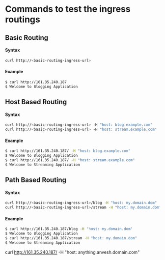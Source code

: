 # Commands to test the ingress routings   

## Basic Routing  
#### Syntax  
```bash
curl http://<basic-routing-ingress-url>
```  
#### Example  
```bash
$ curl http://161.35.240.187
$ Welcome to Blogging Application

```  

## Host Based Routing  
#### Syntax  
```bash
curl http://<basic-routing-ingress-url> -H "host: blog.example.com"
curl http://<basic-routing-ingress-url> -H "host: stream.example.com"
```  
#### Example  
```bash
$ curl http://161.35.240.187/ -H "host: blog.example.com"
$ Welcome to Blogging Application  
$ curl http://161.35.240.187/ -H "host: stream.example.com"  
$ Welcome to Streaming Application  
```  

## Path Based Routing  
#### Syntax  
```bash
curl http://<basic-routing-ingress-url>/blog -H "host: my.domain.dom"
curl http://<basic-routing-ingress-url>/stream -H "host: my.domain.dom"
```  
#### Example  
```bash
$ curl http://161.35.240.187/blog -H "host: my.domain.dom"
$ Welcome to Blogging Application  
$ curl http://161.35.240.187/stream -H "host: my.domain.dom"  
$ Welcome to Streaming Application  
```  


curl http://161.35.240.187/ -H "host: anything.anvesh.domain.com"
